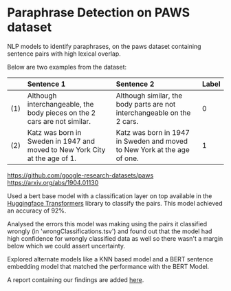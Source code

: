 # Paraphrase Detection on PAWS dataset
NLP models to identify paraphrases, on the paws dataset containing sentence pairs with high lexical overlap.

Below are two examples from the dataset:

|     | Sentence 1                    | Sentence 2                    | Label |
| :-- | :---------------------------- | :---------------------------- | :---- |
| (1) | Although interchangeable, the body pieces on the 2 cars are not similar. | Although similar, the body parts are not interchangeable  on the 2 cars.  | 0     |
| (2) | Katz was born in Sweden in 1947 and moved to New York City at the age of 1.      | Katz was born in 1947 in Sweden and moved to New York at the age of one.   | 1     |


https://github.com/google-research-datasets/paws
https://arxiv.org/abs/1904.01130


Used a bert base model with a classification layer on top available in the [Huggingface Transformers](https://huggingface.co/transformers/) library to classify the pairs. This model achieved an accuracy of 92%.

Analysed the errors this model was making using the pairs it classified wrongly (in 'wrongClassifications.tsv') and found out that the model had high confidence for wrongly classified data as well so there wasn't a margin below which we could assert uncertainty.

Explored alternate models like a KNN based model and a BERT sentence embedding model that matched the performance with the BERT Model.

A report containing our findings are added [here](https://github.com/SaubanMusaddiq/Paraphrase_Detection_on_PAWS/blob/master/Phase1%20Report.pdf).
